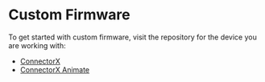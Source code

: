 # Custom Firmware

To get started with custom firmware, visit the repository for the device you are working with:

- [ConnectorX](https://github.com/Lumyn-Labs/ConnectorX-Firmware-Starter)
- [ConnectorX Animate](https://github.com/Lumyn-Labs/ConnectorX-Animate-Firmware-Starter)